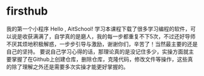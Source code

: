 # firsthub
我的第一个小程序
Hello , AitSchool!
学习本课程下载了很多学习编程的软件，可以说是收获满满了，自学真的是磨人，我的每一步都重复不下5次，不过还好导师不厌其烦地积极解惑，一步步引导与激励，谢谢你们，辛苦了！当然最主要的还是自己的坚持。
要说自己学习心得的话，那理论真的是没记住多少，实操方面就主要掌握了在Github上创建仓库，删除仓库，克隆代码，修改文件等操作，这些真的除了理解之外还是需要多次实操才能更好掌握的。